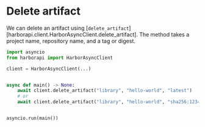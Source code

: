 # Delete artifact

We can delete an artifact using [`delete_artifact`][harborapi.client.HarborAsyncClient.delete_artifact]. The method takes a project name, repository name, and a tag or digest.

```py
import asyncio
from harborapi import HarborAsyncClient

client = HarborAsyncClient(...)


async def main() -> None:
    await client.delete_artifact("library", "hello-world", "latest")
    # or
    await client.delete_artifact("library", "hello-world", "sha256:123456abcdef...")


asyncio.run(main())

```
